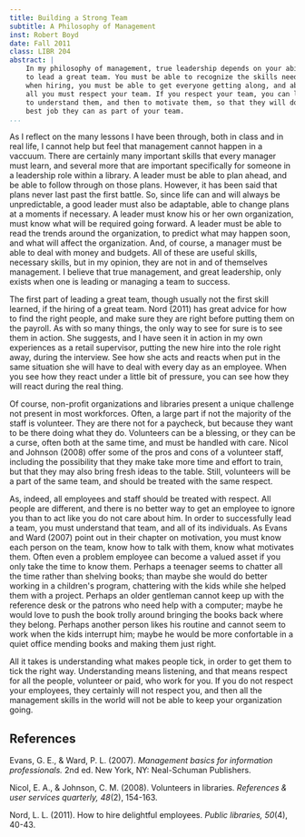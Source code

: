 ```yaml
---
title: Building a Strong Team
subtitle: A Philosophy of Management
inst: Robert Boyd
date: Fall 2011
class: LIBR 204
abstract: |
    In my philosophy of management, true leadership depends on your ability
    to lead a great team. You must be able to recognize the skills needed
    when hiring, you must be able to get everyone getting along, and above
    all you must respect your team. If you respect your team, you can learn
    to understand them, and then to motivate them, so that they will do the
    best job they can as part of your team.
...
```


As I reflect on the many lessons I have been through, both in class and
in real life, I cannot help but feel that management cannot happen in a
vaccuum. There are certainly many important skills that every manager
must learn, and several more that are important specifically for someone
in a leadership role within a library. A leader must be able to plan
ahead, and be able to follow through on those plans. However, it has
been said that plans never last past the first battle. So, since life
can and will always be unpredictable, a good leader must also be
adaptable, able to change plans at a moments if necessary. A leader must
know his or her own organization, must know what will be required going
forward. A leader must be able to read the trends around the
organization, to predict what may happen soon, and what will affect the
organization. And, of course, a manager must be able to deal with money
and budgets. All of these are useful skills, necessary skills, but in my
opinion, they are not in and of themselves management. I believe that
true management, and great leadership, only exists when one is leading
or managing a team to success.

The first part of leading a great team, though usually not the first
skill learned, if the hiring of a great team. Nord (2011) has great
advice for how to find the right people, and make sure they are right
before putting them on the payroll. As with so many things, the only way
to see for sure is to see them in action. She suggests, and I have seen
it in action in my own experiences as a retail supervisor, putting the
new hire into the role right away, during the interview. See how she
acts and reacts when put in the same situation she will have to deal
with every day as an employee. When you see how they react under a
little bit of pressure, you can see how they will react during the real
thing.

Of course, non-profit organizations and libraries present a unique
challenge not present in most workforces. Often, a large part if not the
majority of the staff is volunteer. They are there not for a paycheck,
but because they want to be there doing what they do. Volunteers can be
a blessing, or they can be a curse, often both at the same time, and
must be handled with care. Nicol and Johnson (2008) offer some of the
pros and cons of a volunteer staff, including the possibility that they
make take more time and effort to train, but that they may also bring
fresh ideas to the table. Still, volunteers will be a part of the same
team, and should be treated with the same respect.

As, indeed, all employees and staff should be treated with respect. All
people are different, and there is no better way to get an employee to
ignore you than to act like you do not care about him. In order to
successfully lead a team, you must understand that team, and all of its
individuals. As Evans and Ward (2007) point out in their chapter on
motivation, you must know each person on the team, know how to talk with
them, know what motivates them. Often even a problem employee can become
a valued asset if you only take the time to know them. Perhaps a
teenager seems to chatter all the time rather than shelving books; than
maybe she would do better working in a children's program, chattering
with the kids while she helped them with a project. Perhaps an older
gentleman cannot keep up with the reference desk or the patrons who need
help with a computer; maybe he would love to push the book trolly around
bringing the books back where they belong. Perhaps another person likes
his routine and cannot seem to work when the kids interrupt him; maybe
he would be more confortable in a quiet office mending books and making
them just right.

All it takes is understanding what makes people tick, in order to get
them to tick the right way. Understanding means listening, and that
means respect for all the people, volunteer or paid, who work for you.
If you do not respect your employees, they certainly will not respect
you, and then all the management skills in the world will not be able to
keep your organization going.

<div class="references">

References
----------

Evans, G. E., & Ward, P. L. (2007). *Management basics for information
professionals.* 2nd ed. New York, NY: Neal-Schuman Publishers.

Nicol, E. A., & Johnson, C. M. (2008). Volunteers in libraries.
*References & user services quarterly, 48*(2), 154-163.

Nord, L. L. (2011). How to hire delightful employees. *Public libraries,
50*(4), 40-43.

</div>

